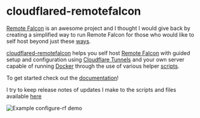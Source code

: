 # cloudflared-remotefalcon

[Remote Falcon](https://remotefalcon.com/) is an awesome project and I thought I would give back by creating a simplified way to run Remote Falcon for those who would like to self host beyond just these [ways](https://docs.remotefalcon.com/docs/developer-docs/running-it/methods).

[cloudflared-remotefalcon](https://github.com/Ne0n09/cloudflared-remotefalcon/tree/main) helps you self host [Remote Falcon](https://remotefalcon.com/) with guided setup and configuration using [Cloudflare Tunnels](https://developers.cloudflare.com/cloudflare-one/connections/connect-networks/) and your own server capable of running [Docker](https://www.docker.com/) through the use of various helper [scripts](https://ne0n09.github.io/cloudflared-remotefalcon/scripts/).

To get started check out the [documentation](https://ne0n09.github.io/cloudflared-remotefalcon/)!

I try to keep release notes of updates I make to the scripts and files available [here](https://ne0n09.github.io/cloudflared-remotefalcon/release-notes/)

![Example configure-rf demo](docs/images/configure-rf-clean-install.gif)

